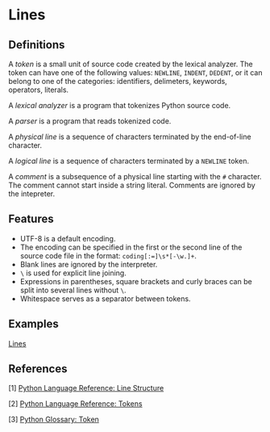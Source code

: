 # Lines

## Definitions
A *token* is a small unit of source code created by the lexical analyzer. The token can have one of the following values: `NEWLINE`, `INDENT`, `DEDENT`, or it can belong to one of the categories: identifiers, delimeters, keywords, operators, literals.

A *lexical analyzer* is a program that tokenizes Python source code.

A *parser* is a program that reads tokenized code.

A *physical line* is a sequence of characters terminated by the end-of-line character.

A *logical line* is a sequence of characters terminated by a `NEWLINE` token.

A *comment* is a subsequence of a physical line starting with the `#` character. The comment cannot start inside a string literal. Comments are ignored by the intepreter.

## Features
- UTF-8 is a default encoding.
- The encoding can be specified in the first or the second line of the source code file in the format: `coding[:=]\s*[-\w.]+`.
- Blank lines are ignored by the interpreter.
- `\` is used for explicit line joining.
- Expressions in parentheses, square brackets and curly braces can be split into several lines without `\`.
- Whitespace serves as a separator between tokens.

## Examples
[Lines](src/lines.py)

## References
[1] [Python Language Reference: Line Structure](https://docs.python.org/3/reference/lexical_analysis.html#line-structure)

[2] [Python Language Reference: Tokens](https://docs.python.org/3/reference/lexical_analysis.html#other-tokens)

[3] [Python Glossary: Token](https://docs.python.org/3/glossary.html#term-token)